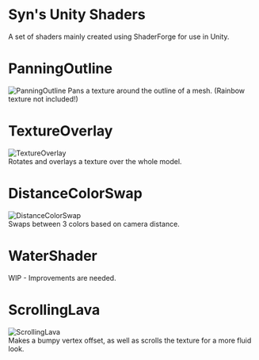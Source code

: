 # Syn's Unity Shaders
A set of shaders mainly created using ShaderForge for use in Unity.  
  
# PanningOutline
![PanningOutline](https://imgur.com/a4L4G6h.gif)
Pans a texture around the outline of a mesh. (Rainbow texture not included!)  
  
# TextureOverlay
![TextureOverlay](https://i.gyazo.com/2cc5539826f783f16aec87c191156b58.gif)  
Rotates and overlays a texture over the whole model.  
  
# DistanceColorSwap
![DistanceColorSwap](https://i.gyazo.com/2d6130eb0e0174b39b112d05c1a8a351.gif)  
Swaps between 3 colors based on camera distance.  
  
# WaterShader
WIP - Improvements are needed.
  
# ScrollingLava
![ScrollingLava](https://i.gyazo.com/2d6130eb0e0174b39b112d05c1a8a351.gif)  
Makes a bumpy vertex offset, as well as scrolls the texture for a more fluid look.
